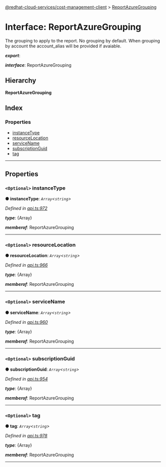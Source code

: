 [@redhat-cloud-services/cost-management-client](../README.md) > [ReportAzureGrouping](../interfaces/reportazuregrouping.md)

# Interface: ReportAzureGrouping

The grouping to apply to the report. No grouping by default. When grouping by account the account\_alias will be provided if avaiable.

*__export__*: 

*__interface__*: ReportAzureGrouping

## Hierarchy

**ReportAzureGrouping**

## Index

### Properties

* [instanceType](reportazuregrouping.md#instancetype)
* [resourceLocation](reportazuregrouping.md#resourcelocation)
* [serviceName](reportazuregrouping.md#servicename)
* [subscriptionGuid](reportazuregrouping.md#subscriptionguid)
* [tag](reportazuregrouping.md#tag)

---

## Properties

<a id="instancetype"></a>

### `<Optional>` instanceType

**● instanceType**: *`Array`<`string`>*

*Defined in [api.ts:972](https://github.com/RedHatInsights/javascript-clients/blob/master/packages/cost-management/api.ts#L972)*

*__type__*: {Array}

*__memberof__*: ReportAzureGrouping

___
<a id="resourcelocation"></a>

### `<Optional>` resourceLocation

**● resourceLocation**: *`Array`<`string`>*

*Defined in [api.ts:966](https://github.com/RedHatInsights/javascript-clients/blob/master/packages/cost-management/api.ts#L966)*

*__type__*: {Array}

*__memberof__*: ReportAzureGrouping

___
<a id="servicename"></a>

### `<Optional>` serviceName

**● serviceName**: *`Array`<`string`>*

*Defined in [api.ts:960](https://github.com/RedHatInsights/javascript-clients/blob/master/packages/cost-management/api.ts#L960)*

*__type__*: {Array}

*__memberof__*: ReportAzureGrouping

___
<a id="subscriptionguid"></a>

### `<Optional>` subscriptionGuid

**● subscriptionGuid**: *`Array`<`string`>*

*Defined in [api.ts:954](https://github.com/RedHatInsights/javascript-clients/blob/master/packages/cost-management/api.ts#L954)*

*__type__*: {Array}

*__memberof__*: ReportAzureGrouping

___
<a id="tag"></a>

### `<Optional>` tag

**● tag**: *`Array`<`string`>*

*Defined in [api.ts:978](https://github.com/RedHatInsights/javascript-clients/blob/master/packages/cost-management/api.ts#L978)*

*__type__*: {Array}

*__memberof__*: ReportAzureGrouping

___


